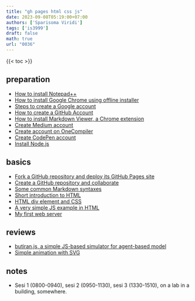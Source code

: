 ```yaml
---
title: "gh pages html css js"
date: 2023-09-08T05:19:00+07:00
authors: ['Sparisoma Viridi']
tags: ['is3999']
draft: false
math: true
url: "0036"
---
```

{{< toc >}}


## preparation
+ [How to install Notepad++](https://medium.com/@6unpnp/how-to-install-notepad-e5adf2f8d37d)
+ [How to install Google Chrome using offline installer](https://medium.com/@6unpnp/how-to-install-googlechrome-using-offline-installer-f5913b8040df)
+ [Steps to create a Google account](https://medium.com/@6unpnp/steps-to-create-a-google-account-e8def05c6506)
+ [How to create a GitHub Account](https://medium.com/@6unpnp/how-to-create-a-github-account-46c4a36c2673)
+ [How to install Markdown Viewer, a Chrome extension](https://medium.com/@6unpnp/install-markdown-viewer-a-chrome-extension-cc2c43232438)
+ [Create Medium account](https://medium.com/@6unpnp/create-medium-account-710cc031d9f0)
+ [Create account on OneCompiler](https://medium.com/@6unpnp/create-account-on-onecompiler-e3da6b801c10)
+ [Create CodePen account](https://medium.com/@6unpnp/create-codepen-account-ac04edcabc94)
+ [Install Node.js](https://medium.com/@6unpnp/install-node-js-25f576ed92f5)


## basics
+ [Fork a GitHub repository and deploy its GitHub Pages site](https://medium.com/@6unpnp/fork-a-github-repository-and-deploy-its-github-pages-site-d55dc53988d)
+ [Create a GitHub repository and collaborate](https://medium.com/@6unpnp/create-a-github-repository-and-collaborate-12c1dc10d7d)
+ [Some common Markdown syntaxes](https://medium.com/@6unpnp/some-common-markdown-syntaxes-67a222890f51)
+ [Short introduction to HTML](https://medium.com/@6unpnp/short-introduction-to-html-a22a22fb1e21)
+ [HTML div element and CSS](https://medium.com/@6unpnp/html-div-element-and-css-5cd259e5772c)
+ [A very simple JS example in HTML](https://medium.com/@6unpnp/a-very-simple-js-example-in-html-fe5f58c55146)
+ [My first web server](https://medium.com/@6unpnp/my-first-web-server-b8e532c1d0fa)


## reviews
+ [butiran.js, a simple JS-based simulator for agent-based model](https://medium.com/@6unpnp/butiran-js-a-simple-js-based-simulator-for-agent-based-model-cba0e3f597ed)
+ [Simple animation with SVG](https://medium.com/@6unpnp/simple-animation-with-svg-5ba41838083a)


## notes
+ Sesi 1 (0800-0940), sesi 2 (0950-1130), sesi 3 (1330-1510), on a lab in a building, somewhere.
